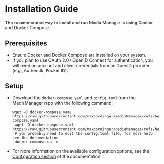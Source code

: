 # Installation Guide

The recommended way to install and run Media Manager is using Docker and Docker Compose.

## Prerequisites

* Ensure Docker and Docker Compose are installed on your system.
* If you plan to use OAuth 2.0 / OpenID Connect for authentication, you will need an account and client credentials
  from an OpenID provider (e.g., Authentik, Pocket ID).

## Setup

* Download the `docker-compose.yaml` and `config.toml` from the MediaManager repo with the following command:
  ```
  wget -O docker-compose.yaml https://raw.githubusercontent.com/maxdorninger/MediaManager/refs/heads/master/docker-compose.yaml   
   wget -O docker-compose.yaml https://raw.githubusercontent.com/maxdorninger/MediaManager/refs/heads/master/config.toml
   # you probably need to edit the config.toml file, for more help see the documentation
   docker compose up -d
  ```

* For more information on the available configuration options, see the [Configuration section](Configuration.md) of the
  documentation.

